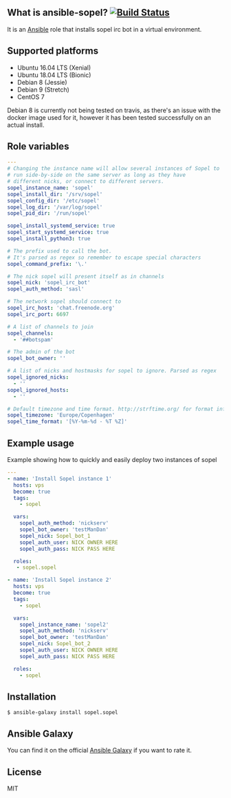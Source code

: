 ## What is ansible-sopel? [![Build Status](https://travis-ci.com/sopel-irc/ansible-sopel.svg?branch=master)](https://travis-ci.com/sopel-irc/ansible-sopel)

It is an [Ansible](http://www.ansible.com/home) role that installs sopel irc bot in a virtual environment.
## Supported platforms

- Ubuntu 16.04 LTS (Xenial)
- Ubuntu 18.04 LTS (Bionic)
- Debian 8 (Jessie)
- Debian 9 (Stretch)
- CentOS 7

Debian 8 is currently not being tested on travis, as there's an issue with the docker image used for it, however it has been tested successfully on an actual install.

## Role variables

``` yaml
---
# Changing the instance name will allow several instances of Sopel to 
# run side-by-side on the same server as long as they have 
# different nicks, or connect to different servers.
sopel_instance_name: 'sopel'
sopel_install_dir: '/srv/sopel'
sopel_config_dir: '/etc/sopel'
sopel_log_dir: '/var/log/sopel'
sopel_pid_dir: '/run/sopel'

sopel_install_systemd_service: true
sopel_start_systemd_service: true
sopel_install_python3: true

# The prefix used to call the bot.
# It's parsed as regex so remember to escape special characters
sopel_command_prefix: '\.'

# The nick sopel will present itself as in channels
sopel_nick: 'sopel_irc_bot'
sopel_auth_method: 'sasl'

# The network sopel should connect to
sopel_irc_host: 'chat.freenode.org'
sopel_irc_port: 6697

# A list of channels to join
sopel_channels:
  - '##botspam'

# The admin of the bot
sopel_bot_owner: ''

# A list of nicks and hostmasks for sopel to ignore. Parsed as regex
sopel_ignored_nicks:
  - ''
sopel_ignored_hosts:
  - ''

# Default timezone and time format. http://strftime.org/ for format info
sopel_timezone: 'Europe/Copenhagen'
sopel_time_format: '[%Y-%m-%d - %T %Z]'

```

## Example usage

Example showing how to quickly and easily deploy two instances of sopel
``` yaml
---
- name: 'Install Sopel instance 1'
  hosts: vps
  become: true
  tags:
    - sopel

  vars:
    sopel_auth_method: 'nickserv'
    sopel_bot_owner: 'testManDan'
    sopel_nick: Sopel_bot_1
    sopel_auth_user: NICK OWNER HERE
    sopel_auth_pass: NICK PASS HERE

  roles:
   - sopel.sopel

- name: 'Install Sopel instance 2'
  hosts: vps
  become: true
  tags:
    - sopel

  vars:
    sopel_instance_name: 'sopel2'
    sopel_auth_method: 'nickserv'
    sopel_bot_owner: 'testManDan'
    sopel_nick: Sopel_bot_2
    sopel_auth_user: NICK OWNER HERE
    sopel_auth_pass: NICK PASS HERE

  roles:
    - sopel

```

## Installation

`$ ansible-galaxy install sopel.sopel`

## Ansible Galaxy

You can find it on the official
[Ansible Galaxy](https://galaxy.ansible.com/sopel/sopel/) if you want to
rate it.

## License

MIT

